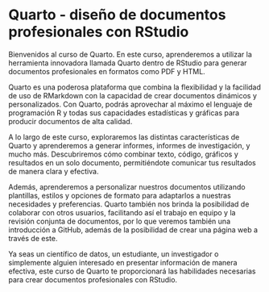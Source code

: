 # Quarto - diseño de documentos profesionales con RStudio

Bienvenidos al curso de Quarto. En este curso, aprenderemos a utilizar la herramienta innovadora llamada Quarto dentro de RStudio para generar documentos profesionales en formatos como PDF y HTML.

Quarto es una poderosa plataforma que combina la flexibilidad y la facilidad de uso de RMarkdown con la capacidad de crear documentos dinámicos y personalizados. Con Quarto, podrás aprovechar al máximo el lenguaje de programación R y todas sus capacidades estadísticas y gráficas para producir documentos de alta calidad.

A lo largo de este curso, exploraremos las distintas características de Quarto y aprenderemos a generar informes, informes de investigación, y mucho más. Descubriremos cómo combinar texto, código, gráficos y resultados en un solo documento, permitiéndote comunicar tus resultados de manera clara y efectiva.

Además, aprenderemos a personalizar nuestros documentos utilizando plantillas, estilos y opciones de formato para adaptarlos a nuestras necesidades y preferencias. Quarto también nos brinda la posibilidad de colaborar con otros usuarios, facilitando así el trabajo en equipo y la revisión conjunta de documentos, por lo que veremos también una introducción a GitHub, además de la posibilidad de crear una página web a través de este.

Ya seas un científico de datos, un estudiante, un investigador o simplemente alguien interesado en presentar información de manera efectiva, este curso de Quarto te proporcionará las habilidades necesarias para crear documentos profesionales con RStudio.
